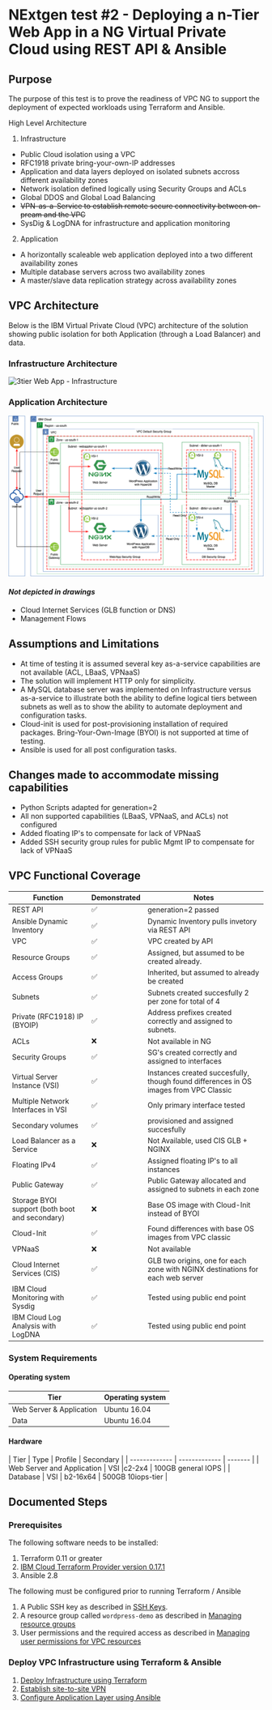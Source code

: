 # NExtgen test #2 - Deploying a n-Tier Web App in a NG Virtual Private Cloud using REST API & Ansible

## Purpose

The purpose of this test is to prove the readiness of VPC NG to support the deployment of expected workloads using Terraform
and Ansible. 

High Level Architecture

1. Infrastructure
  - Public Cloud isolation using a VPC
  - RFC1918 private bring-your-own-IP addresses
  - Application and data layers deployed on isolated subnets accross different availability zones
  - Network isolation defined logically using Security Groups and ACLs
  - Global DDOS and Global Load Balancing 
  - <s>VPN-as-a-Service to establish remote secure connectivity between on-pream and the VPC</s>
  - SysDig & LogDNA for infrastructure and application monitoring

2. Application
  - A horizontally scaleable web application deployed into a two different availability zones
  - Multiple database servers across two availability zones
  - A master/slave data replication strategy across availability zones

## VPC Architecture
Below is the IBM Virtual Private Cloud (VPC) architecture of the solution showing public isolation for both Application (through a Load Balancer) and data.

### Infrastructure Architecture
![3tier Web App - Infrastructure](/Test001_TF_n-tier_multizone/docs/images/infrastructure-architecture.png)

### Application Architecture
![3tuer Web App - Application](docs/images/application-data-flow.png)

#### *Not depicted in drawings*

- Cloud Internet Services (GLB function or DNS)
- Management Flows

## Assumptions and Limitations

- At time of testing it is assumed several key as-a-service capabilities are not available (ACL, LBaaS, VPNaaS)
- The solution will implement HTTP only for simplicity.
- A MySQL database server was implemented on Infrastructure versus as-a-service to illustrate both the ability to define logical tiers between subnets as well
as to show the ability to automate deployment and configuration tasks.
- Cloud-init is used for post-provisioning installation of required packages.  Bring-Your-Own-Image (BYOI) is not supported at time of testing.
- Ansible is used for all post configuration tasks.

## Changes made to accommodate missing capabilities

- Python Scripts adapted for generation=2
- All non supported capabilities (LBaaS, VPNaaS, and ACLs) not configured
- Added floating IP's to compensate for lack of VPNaaS
- Added SSH security group rules for public Mgmt IP to compensate for lack of VPNaaS



## VPC Functional Coverage
| Function  | Demonstrated | Notes |
| --------  | ------------ | ----- |
| REST API  |   :white_check_mark:    | generation=2 passed | 
| Ansible Dynamic Inventory | :white_check_mark: | Dynamic Inventory pulls invetory via REST API |
| VPC |  :white_check_mark: | VPC created by API|
| Resource Groups | :white_check_mark: | Assigned, but assumed to be created already. |
| Access Groups | :white_check_mark: | Inherited, but assumed to already be created |
| Subnets | :white_check_mark: | Subnets created succesfully 2 per zone for total of 4|
| Private (RFC1918) IP (BYOIP) | :white_check_mark: | Address prefixes created correctly and assigned to subnets.|
| ACLs | :x: | Not available in NG |
| Security Groups | :white_check_mark:| SG's created correctly and assigned to interfaces|
| Virtual Server Instance (VSI) | :white_check_mark: | Instances created succesfully, though found differences in OS images from VPC Classic |
| Multiple Network Interfaces in VSI | :white_check_mark: | Only primary interface tested |
| Secondary volumes | :white_check_mark: | provisioned and assigned succesfully |
| Load Balancer as a Service | :x: | Not Available, used CIS GLB + NGINX |
| Floating IPv4 | :white_check_mark:| Assigned floating IP's to all instances |
| Public Gateway | :white_check_mark: | Public Gateway allocated and assigned to subnets in each zone |
| Storage BYOI support (both boot and secondary) | :x: |Base OS image with Cloud-Init instead of BYOI |
| Cloud-Init | :white_check_mark: | Found differences with base OS images from VPC classic |
| VPNaaS | :x: | Not available |
| Cloud Internet Services (CIS) | :white_check_mark: | GLB two origins, one for each zone with NGINX destinations for each web server|
| IBM Cloud Monitoring with Sysdig | :white_check_mark: | Tested using public end point |
| IBM Cloud Log Analysis with LogDNA | :white_check_mark:| Tested using public end point |
### System Requirements

#### Operating system

| Tier  | Operating system |
| ------------- | ------------- |
| Web Server & Application | Ubuntu 16.04  |
| Data  | Ubuntu 16.04  |

#### Hardware

| Tier | Type | Profile | Secondary |
| ------------- | ------------- | ------- |
| Web Server and Application  |  VSI |c2-2x4 |  100GB general IOPS |
| Database | VSI  | b2-16x64 | 500GB 10iops-tier |


## Documented Steps

### Prerequisites

The following software needs to be installed:
1. Terraform 0.11 or greater
2. [IBM Cloud Terraform Provider version 0.17.1](https://github.com/IBM-Cloud/terraform-provider-ibm) 
2. Ansible 2.8

The following must be configured prior to running Terraform / Ansible
1. A Public SSH key as described in [SSH Keys](https://cloud.ibm.com/docs/vpc-on-classic-vsi?topic=vpc-on-classic-vsi-ssh-keys#ssh-keys).
2. A resource group called `wordpress-demo` as described in [Managing resource groups](https://cloud.ibm.com/docs/resources?topic=resources-rgs#rgs)
3. User permissions and the required access as described in [Managing user permissions for VPC resources](https://cloud.ibm.com/docs/vpc-on-classic?topic=vpc-on-classic-managing-user-permissions-for-vpc-resources)

### Deploy VPC Infrastructure using Terraform & Ansible

1. [Deploy Infrastructure using Terraform](docs/terraform.md)
2. [Establish site-to-site VPN](docs/vpn.md)
3. [Configure Application Layer using Ansible](docs/ansible.md)

